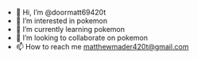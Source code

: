 - 👋 Hi, I’m @doormatt69420t
- 👀 I’m interested in pokemon
- 🌱 I’m currently learning pokemon
- 💞️ I’m looking to collaborate on pokemon
- 📫 How to reach me matthewmader420t@gmail.com

<!---
doormatt69420t/doormatt69420t is a ✨ special ✨ repository because its `README.md` (this file) appears on your GitHub profile.
You can click the Preview link to take a look at your changes.
--->

